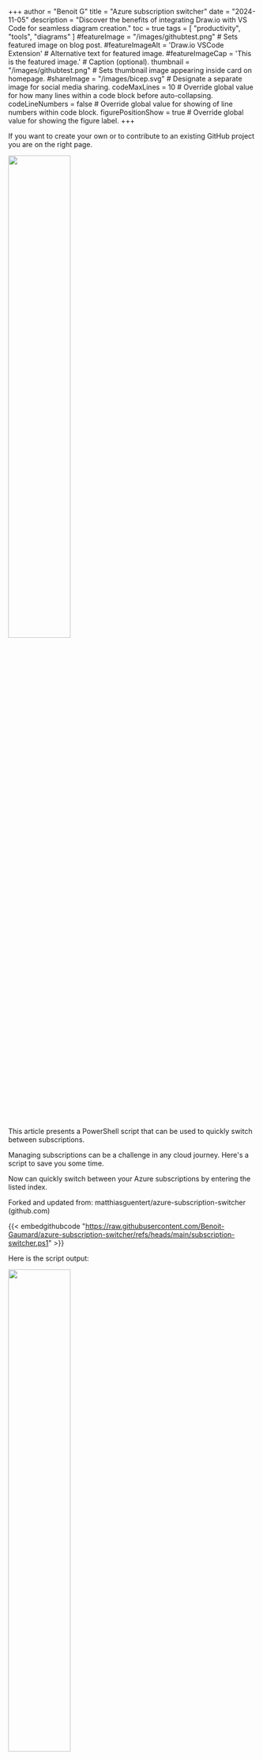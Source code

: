 +++
author = "Benoit G"
title = "Azure subscription switcher"
date = "2024-11-05"
description = "Discover the benefits of integrating Draw.io with VS Code for seamless diagram creation."
toc = true
tags = [
    "productivity", "tools", "diagrams"
]
#featureImage = "/images/githubtest.png" # Sets featured image on blog post.
#featureImageAlt = 'Draw.io VSCode Extension' # Alternative text for featured image.
#featureImageCap = 'This is the featured image.' # Caption (optional).
thumbnail = "/images/githubtest.png" # Sets thumbnail image appearing inside card on homepage.
#shareImage = "/images/bicep.svg" # Designate a separate image for social media sharing.
codeMaxLines = 10 # Override global value for how many lines within a code block before auto-collapsing.
codeLineNumbers = false # Override global value for showing of line numbers within code block.
figurePositionShow = true # Override global value for showing the figure label.
+++

If you want to create your own or to contribute to an existing GitHub project you are on the right page.
<!--more-->

<img src="/images/githubtest.png" width="50%" height="50%">

This article presents a PowerShell script that can be used to quickly switch between subscriptions.

Managing subscriptions can be a challenge in any cloud journey. Here's a script to save you some time. 

Now can quickly switch between your Azure subscriptions by entering the listed index.

Forked and updated from: matthiasguentert/azure-subscription-switcher (github.com)

{{< embedgithubcode "https://raw.githubusercontent.com/Benoit-Gaumard/azure-subscription-switcher/refs/heads/main/subscription-switcher.ps1" >}}

Here is the script output:

<img src="/images/subscription-switcher/susbcription-switcher-1.png" width="50%" height="50%">

Here is also a version with a user interface (Out-GridView):

{{< embedgithubcode "https://raw.githubusercontent.com/Benoit-Gaumard/azure-subscription-switcher/refs/heads/main/subscription-switcher-with-outgridview.ps1" >}}


Here is the script output:

<img src="/images/subscription-switcher/susbcription-switcher-2.png" width="50%" height="50%">

Enjoy!